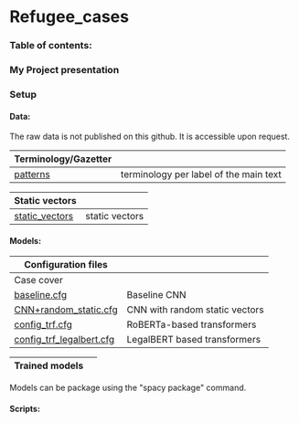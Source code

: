 # Refugee_cases

### Table of contents:


### My Project presentation

### Setup

#### Data:
The raw data is not published on this github. It is accessible upon request.

| Terminology/Gazetter  | |
| ------------- | ------------- |
| [patterns](https://github.com/clairebarale/Refugee_cases/tree/main/extract_items/data/patterns) | terminology per label of the main text 

| Static vectors  | |
| ------------- | ------------- |
| [static_vectors](https://github.com/clairebarale/Refugee_cases/tree/main/extract_items/data/static_vectors) | static vectors |


#### Models:

| Configuration files  | |
| ------------- | ------------- |
| Case cover  | |
| [baseline.cfg](https://github.com/clairebarale/Refugee_cases/blob/main/extract_items/configs/case_cover/baseline.cfg) | Baseline CNN |
| [CNN+random_static.cfg](extract_items/configs/case_cover/CNN+random_static.cfg) | CNN with random static vectors |
| [config_trf.cfg](extract_items/configs/case_cover/config_trf.cfg) | RoBERTa-based transformers |
| [config_trf_legalbert.cfg](extract_items/configs/case_cover/config_trf_legalbert.cfg) | LegalBERT based transformers |

| Trained models  | |
| ------------- | ------------- |

Models can be package using the "spacy package" command. 


#### Scripts:


